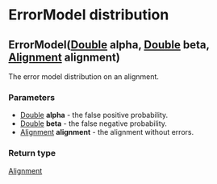 ErrorModel distribution
=======================
ErrorModel([Double](../types/Double.md) **alpha**, [Double](../types/Double.md) **beta**, [Alignment](../types/Alignment.md) **alignment**)
-------------------------------------------------------------------------------------------------------------------------------------------

The error model distribution on an alignment.

### Parameters

- [Double](../types/Double.md) **alpha** - the false positive probability.
- [Double](../types/Double.md) **beta** - the false negative probability.
- [Alignment](../types/Alignment.md) **alignment** - the alignment without errors.

### Return type

[Alignment](../types/Alignment.md)



